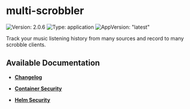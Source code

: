 # multi-scrobbler

![Version: 2.0.6](https://img.shields.io/badge/Version-2.0.6-informational?style=flat-square) ![Type: application](https://img.shields.io/badge/Type-application-informational?style=flat-square) ![AppVersion: "latest"](https://img.shields.io/badge/AppVersion-"latest"-informational?style=flat-square)

Track your music listening history from many sources and record to many scrobble clients.

## Available Documentation

- [**Changelog**](CHANGELOG)

- [**Container Security**](container-security)

- [**Helm Security**](helm-security)

